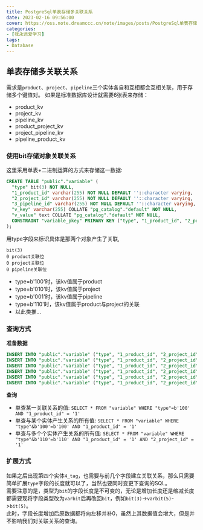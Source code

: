 ```yaml
---
title: PostgreSql单表存储多关联关系
date: 2023-02-16 09:56:00
cover: https://oss.note.dreamccc.cn/note/images/posts/PostgreSql单表存储多关联关系/title.png?x-oss-process=style/blog_title
categories:
- [我永远爱学习]
tags:
- Database
---
```

## 单表存储多关联关系

需求是`product`、`project`、`pipeline`三个实体各自和互相都会互相关联，用于存储多个键值对。
如果是标准数据库设计就需要6张表来存储：
 - product_kv
 - project_kv
 - pipeline_kv
 - product_project_kv
 - project_pipeline_kv
 - pipeline_product_kv
  
### 使用bit存储对象关联关系

这里采用单表+二进制运算的方式来存储这一数据:

```sql
CREATE TABLE "public"."variable" (
  "type" bit(3) NOT NULL,
  "1_product_id" varchar(255) NOT NULL DEFAULT ''::character varying,
  "2_project_id" varchar(255) NOT NULL DEFAULT ''::character varying,
  "3_pipeline_id" varchar(255) NOT NULL DEFAULT ''::character varying,
  "v_key" varchar(255) COLLATE "pg_catalog"."default" NOT NULL,
  "v_value" text COLLATE "pg_catalog"."default" NOT NULL,
  CONSTRAINT "variable_pkey" PRIMARY KEY ("type", "1_product_id", "2_project_id", "3_pipeline_id")
);
```
用type字段来标识具体是那两个对象产生了关联,
```
bit(3)
0 product关联位
0 project关联位
0 pipeline关联位
```
- type=b'100'时，该kv值属于product
- type=b'010'时，该kv值属于project
- type=b'001'时，该kv值属于pipeline
- type=b'110'时，该kv值属于product与project的关联
- 以此类推...

### 查询方式
**准备数据**  
```sql
INSERT INTO "public"."variable" ("type", "1_product_id", "2_project_id", "3_pipeline_id", "v_key", "v_value") VALUES ('000', '', '', '', '1', '1');
INSERT INTO "public"."variable" ("type", "1_product_id", "2_project_id", "3_pipeline_id", "v_key", "v_value") VALUES ('010', '', '1', '', '1', '1');
INSERT INTO "public"."variable" ("type", "1_product_id", "2_project_id", "3_pipeline_id", "v_key", "v_value") VALUES ('001', '', '', '1', '1', '1');
INSERT INTO "public"."variable" ("type", "1_product_id", "2_project_id", "3_pipeline_id", "v_key", "v_value") VALUES ('111', '1', '1', '1', '1', '1');
INSERT INTO "public"."variable" ("type", "1_product_id", "2_project_id", "3_pipeline_id", "v_key", "v_value") VALUES ('110', '1', '1', '', '1', '1');
INSERT INTO "public"."variable" ("type", "1_product_id", "2_project_id", "3_pipeline_id", "v_key", "v_value") VALUES ('100', '1', '', '', '1', '1');

```

**查询**  
- 单查某一关联关系的值: `SELECT * FROM "variable" WHERE "type"=b'100' AND "1_product_id" = '1'`
- 单查与某个实体产生关系的所有值: `SELECT * FROM "variable" WHERE "type"&b'100'=b'100' AND "1_product_id" = '1'`
- 单查与多个个实体产生关系的所有值: `SELECT * FROM "variable" WHERE "type"&b'110'=b'110' AND "1_product_id" = '1' AND "2_project_id" = '1'`

### 扩展方式

如果之后出现第四个实体`4_tag`，也需要与前几个字段建立关联关系，那么只需要简单扩展`type`字段的长度就可以了，当然也要同时变更下查询的SQL。  
需要注意的是，类型为`bit`的字段长度是不可变的，无论是增加长度还是缩减长度都需要现将字段类型改为`varbit`后再改回`bit`，例如`bit(3)`->`varbit(5)`->`bit(5)`。  
此时，字段长度增加后原数据都将向左移并补0，虽然上其数据值会增大，但是并不影响我们对关联关系的查询。